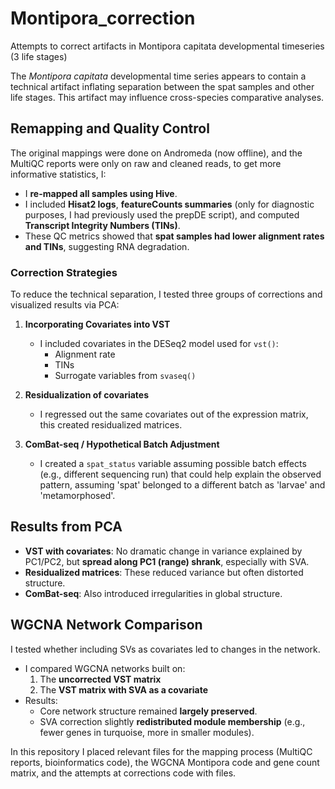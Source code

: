 # Montipora_correction
Attempts to correct artifacts in Montipora capitata developmental timeseries (3 life stages)

The *Montipora capitata* developmental time series appears to contain a technical artifact inflating separation between the spat samples and other life stages. This artifact may influence cross-species comparative analyses.

## Remapping and Quality Control

The original mappings were done on Andromeda (now offline), and the MultiQC reports were only on raw and cleaned reads, to get more informative statistics, I:
- I **re-mapped all samples using Hive**.
- I included **Hisat2 logs**, **featureCounts summaries** (only for diagnostic purposes, I had previously used the prepDE script), and computed **Transcript Integrity Numbers (TINs)**.
- These QC metrics showed that **spat samples had lower alignment rates and TINs**, suggesting RNA degradation.

###  Correction Strategies

To reduce the technical separation, I tested three groups of corrections and visualized results via PCA:

1. **Incorporating Covariates into VST**
   - I included covariates in the DESeq2 model used for `vst()`:
     - Alignment rate
     - TINs
     - Surrogate variables from `svaseq()`

2. **Residualization of covariates**
   - I regressed out the same covariates out of the expression matrix, this created residualized matrices.

3. **ComBat-seq / Hypothetical Batch Adjustment**
   - I created a `spat_status` variable assuming possible batch effects (e.g., different sequencing run) that could help explain the observed pattern, assuming 'spat' belonged to a different batch as 'larvae' and 'metamorphosed'. 

## Results from PCA

- **VST with covariates**: No dramatic change in variance explained by PC1/PC2, but **spread along PC1 (range) shrank**, especially with SVA.
- **Residualized matrices**: These reduced variance but often distorted structure.
- **ComBat-seq**: Also introduced irregularities in global structure.

## WGCNA Network Comparison

I tested whether including SVs as covariates led to changes in the network. 

- I compared WGCNA networks built on:
  1. The **uncorrected VST matrix**
  2. The **VST matrix with SVA as a covariate**
- Results:
  - Core network structure remained **largely preserved**.
  - SVA correction slightly **redistributed module membership** (e.g., fewer genes in turquoise, more in smaller modules).

In this repository I placed relevant files for the mapping process (MultiQC reports, bioinformatics code), the WGCNA Montipora code and gene count matrix, and the attempts at corrections code with files. 